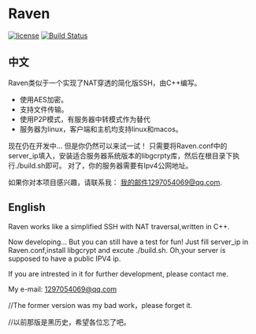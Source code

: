 # Raven
[![license](https://img.shields.io/github/license/mashape/apistatus.svg)](https://opensource.org/licenses/MIT)  [![Build Status](https://api.travis-ci.com/Ventery/Raven.svg?branch=master)](https://travis-ci.com/github/Ventery/Raven)
## 中文
Raven类似于一个实现了NAT穿透的简化版SSH，由C++编写。

- 使用AES加密。
- 支持文件传输。
- 使用P2P模式，有服务器中转模式作为替代
- 服务器为linux，客户端和主机均支持linux和macos。

现在仍在开发中...
但是你仍然可以来试一试！
只需要将Raven.conf中的server_ip填入，安装适合服务器系统版本的libgcrpty库，然后在根目录下执行./build.sh即可。
对了，你的服务器需要有Ipv4公网地址。

如果你对本项目感兴趣，请联系我：
我的邮件1297054069@qq.com.

## English

Raven works like a simplified SSH with NAT traversal,written in C++.

Now developing...
But you can still have a test for fun!
Just fill server_ip in Raven.conf,install libgcrypt and excute ./build.sh.
Oh,your server is supposed to have a public IPV4 ip.

If you are intrested in it for further development, please contact me.

My e-mail: 1297054069@qq.com


//The former version was my bad work，please forget it.

//以前那版是黑历史，希望各位忘了吧。


